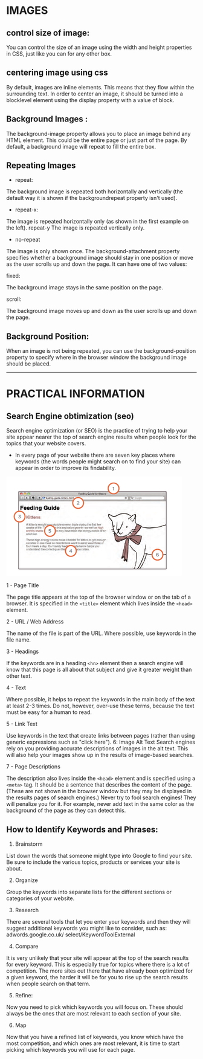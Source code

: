 # IMAGES 

## control size of image:

You can control the size of an
image using the width and
height properties in CSS, just
like you can for any other box.

## centering image using css

By default, images are inline
elements. This means that they
flow within the surrounding text.
In order to center an image, it
should be turned into a blocklevel
element using the display
property with a value of block.

## Background Images :

The background-image
property allows you to place
an image behind any HTML
element. This could be the entire
page or just part of the page. By
default, a background image will
repeat to fill the entire box.

## Repeating Images

* repeat:

The background image is
repeated both horizontally and
vertically (the default way it
is shown if the backgroundrepeat
property isn't used).

* repeat-x:

The image is repeated
horizontally only (as shown in
the first example on the left).
repeat-y
The image is repeated vertically
only.

* no-repeat

The image is only shown once.
The background-attachment
property specifies whether a
background image should stay in
one position or move as the user
scrolls up and down the page. It
can have one of two values:

fixed:

The background image stays in
the same position on the page.

scroll:

The background image moves
up and down as the user scrolls
up and down the page.

## Background Position:

When an image is not being
repeated, you can use the
background-position
property to specify where in the
browser window the background
image should be placed.

* * * 

# PRACTICAL INFORMATION

## Search Engine obtimization (seo)

Search engine optimization (or
SEO) is the practice of trying
to help your site appear nearer
the top of search engine results
when people look for the topics
that your website covers.

* In every page of your website there are seven key places where keywords
(the words people might search on to find your site) can appear in order
to improve its findability.

![pic](img/p.png)


1 -  Page Title

The page title appears at the top
of the browser window or on the
tab of a browser. It is specified in
the ```<title>``` element which lives
inside the ```<head>``` element.

2 - URL / Web Address

The name of the file is part of
the URL. Where possible, use
keywords in the file name.

3 -  Headings

If the keywords are in a heading
```<hn>``` element then a search
engine will know that this page is
all about that subject and give it
greater weight than other text.

4 - Text

Where possible, it helps to
repeat the keywords in the main
body of the text at least 2-3
times. Do not, however, over-use
these terms, because the text
must be easy for a human to
read.

5 - Link Text

Use keywords in the text that
create links between pages
(rather than using generic
expressions such as "click here").
6: Image Alt Text
Search engines rely on you
providing accurate descriptions
of images in the alt text. This
will also help your images show
up in the results of image-based
searches.

7 - Page Descriptions

The description also lives inside
the ```<head>``` element and is
specified using a ```<meta>``` tag.
It should be a sentence that
describes the content of the
page. (These are not shown in
the browser window but they
may be displayed in the results
pages of search engines.)
Never try to fool search engines!
They will penalize you for it. For
example, never add text in the
same color as the background of
the page as they can detect this.

## How to Identify Keywords and Phrases:

1. Brainstorm

List down the words that
someone might type into
Google to find your site. Be sure
to include the various topics,
products or services your site is
about.

2. Organize

Group the keywords into
separate lists for the different
sections or categories of your
website.

3. Research

There are several tools that let
you enter your keywords and
then they will suggest additional
keywords you might like to
consider, such
 as: adwords.google.co.uk/
select/KeywordToolExternal

4. Compare

It is very unlikely that your
site will appear at the top of
the search results for every
keyword. This is especially true
for topics where there is a lot
of competition. The more sites
out there that have already been
optimized for a given keyword,
the harder it will be for you to
rise up the search results when
people search on that term.

5. Refine:

Now you need to pick which
keywords you will focus on.
These should always be the ones
that are most relevant to each
section of your site.

6. Map

Now that you have a refined list
of keywords, you know which
have the most competition, and
which ones are most relevant,
it is time to start picking which
keywords you will use for each
page.